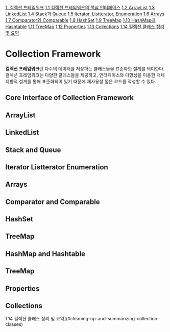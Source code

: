 [1. 컬렉션 프레임워크](#collection-framework)
[1.1 컬렉션 프레임워크의 핵심 인터페이스](#core-interface-of-collection-framework)
[1.2 ArrayList](#arraylist)
[1.3 LinkedList](#linkedlist)
[1.4 Stack과 Queue](#stack-and-queue)
[1.5 lterator, Listterator, Enumeration](#lterator-Listterator-Enumeration)
[1.6 Arrays](#arrays)
[1.7 Comparator와 Comparable](#comparator-and-comparable)
[1.8 HashSet](#hashset)
[1.9 TreeMap](#treemap)
[1.10 HashMap과 Hashtable](#hashmap-and-hashtable)
[1.11 TreeMap](#treemap)
[1.12 Properties](#properties)
[1.13 Collections](#collections)
[1.14 컬렉션 클래스 정리 및 요약](#cleaning-up-and-summarizing-collection-classes)

# Collection Framework

**컬렉션 프레임워크**란 다수의 데이터를 저장하는 클래스들을 표준화한 설계를 의미한다. 컬렉션 프레임워크는 다양한 클래스들을 제공하고, 인터페이스와 다향성을 이용한 객체지향적 설계를 통해 표준화되어 있기 때문에 재사용성 뫂은 코드를 작성할 수 있다.

## Core Interface of Collection Framework

## ArrayList
## LinkedList
## Stack and Queue
## lterator Listterator Enumeration
## Arrays
## Comparator and Comparable
## HashSet
## TreeMap
## HashMap and Hashtable
## TreeMap
## Properties
## Collections
1.14 컬렉션 클래스 정리 및 요약](#cleaning-up-and-summarizing-collection-classes)
